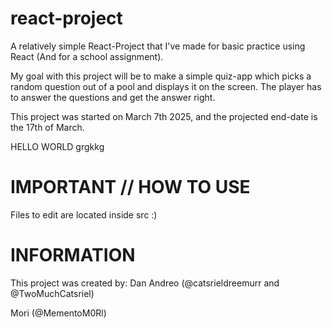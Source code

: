 # react-project
A relatively simple React-Project that I've made for basic practice using React (And for a school assignment).

My goal with this project will be to make a simple quiz-app which picks a random question out of a pool and displays it on the screen. The player has to answer the questions and get the answer right.

This project was started on March 7th 2025, and the projected end-date is the 17th of March.

HELLO WORLD grgkkg


# IMPORTANT // HOW TO USE 
Files to edit are located inside src :)

# INFORMATION 
This project was created by:
Dan Andreo (@catsrieldreemurr and @TwoMuchCatsriel)

Mori (@MementoM0Rl)
